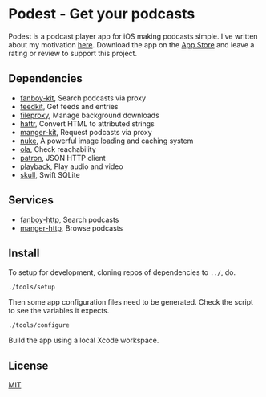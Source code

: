 # Podest - Get your podcasts

Podest is a podcast player app for iOS making podcasts simple. I’ve written about my motivation [here](https://troubled.pro/2018/10/podest.html). Download the app on the [App Store](https://itunes.apple.com/us/app/podest/id794983364) and leave a rating or review to support this project.

## Dependencies

- [fanboy-kit](https://github.com/michaelnisi/fanboy-kit), Search podcasts via proxy
- [feedkit](https://github.com/michaelnisi/feedkit), Get feeds and entries
- [fileproxy](https://github.com/michaelnisi/fileproxy), Manage background downloads
- [hattr](https://github.com/michaelnisi/hattr), Convert HTML to attributed strings
- [manger-kit](https://github.com/michaelnisi/manger-kit), Request podcasts via proxy
- [nuke](https://github.com/michaelnisi/nuke), A powerful image loading and caching system
- [ola](https://github.com/michaelnisi/ola), Check reachability
- [patron](https://github.com/michaelnisi/patron), JSON HTTP client
- [playback](https://github.com/michaelnisi/playback), Play audio and video
- [skull](https://github.com/michaelnisi/skull), Swift SQLite

## Services

- [fanboy-http](https://github.com/michaelnisi/fanboy-http), Search podcasts
- [manger-http](https://github.com/michaelnisi/manger-http), Browse podcasts

## Install

To setup for development, cloning repos of dependencies to `../`, do.

```
./tools/setup
```

Then some app configuration files need to be generated. Check the script to see the variables it expects.

```
./tools/configure
```

Build the app using a local Xcode workspace.

## License

[MIT](https://raw.github.com/michaelnisi/podest/master/LICENSE)
